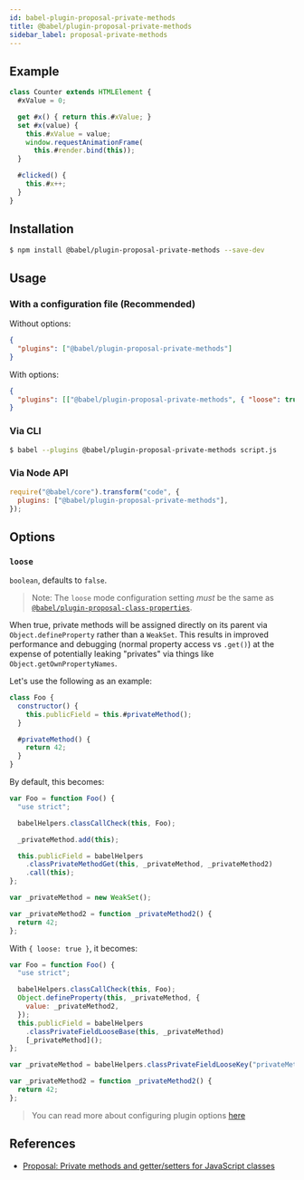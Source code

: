 ```yaml
---
id: babel-plugin-proposal-private-methods
title: @babel/plugin-proposal-private-methods
sidebar_label: proposal-private-methods
---
```


## Example

```js
class Counter extends HTMLElement {
  #xValue = 0;

  get #x() { return this.#xValue; }
  set #x(value) {
    this.#xValue = value;
    window.requestAnimationFrame(
      this.#render.bind(this));
  }

  #clicked() {
    this.#x++;
  }
}
```

## Installation

```sh
$ npm install @babel/plugin-proposal-private-methods --save-dev
```

## Usage

### With a configuration file (Recommended)

Without options:

```json
{
  "plugins": ["@babel/plugin-proposal-private-methods"]
}
```

With options:

```json
{
  "plugins": [["@babel/plugin-proposal-private-methods", { "loose": true }]]
}
```

### Via CLI

```sh
$ babel --plugins @babel/plugin-proposal-private-methods script.js
```

### Via Node API

```javascript
require("@babel/core").transform("code", {
  plugins: ["@babel/plugin-proposal-private-methods"],
});
```

## Options

### `loose`

`boolean`, defaults to `false`.

> Note: The `loose` mode configuration setting _must_ be the same as [`@babel/plugin-proposal-class-properties`](plugin-proposal-class-properties.md).

When true, private methods will be assigned directly on its parent
via `Object.defineProperty` rather than a `WeakSet`. This results in improved
performance and debugging (normal property access vs `.get()`) at the expense
of potentially leaking "privates" via things like `Object.getOwnPropertyNames`.

Let's use the following as an example:

```javascript
class Foo {
  constructor() {
    this.publicField = this.#privateMethod();
  }

  #privateMethod() {
    return 42;
  }
}
```

By default, this becomes:

```javascript
var Foo = function Foo() {
  "use strict";

  babelHelpers.classCallCheck(this, Foo);

  _privateMethod.add(this);

  this.publicField = babelHelpers
    .classPrivateMethodGet(this, _privateMethod, _privateMethod2)
    .call(this);
};

var _privateMethod = new WeakSet();

var _privateMethod2 = function _privateMethod2() {
  return 42;
};
```

With `{ loose: true }`, it becomes:

```javascript
var Foo = function Foo() {
  "use strict";

  babelHelpers.classCallCheck(this, Foo);
  Object.defineProperty(this, _privateMethod, {
    value: _privateMethod2,
  });
  this.publicField = babelHelpers
    .classPrivateFieldLooseBase(this, _privateMethod)
    [_privateMethod]();
};

var _privateMethod = babelHelpers.classPrivateFieldLooseKey("privateMethod");

var _privateMethod2 = function _privateMethod2() {
  return 42;
};
```

> You can read more about configuring plugin options [here](https://babeljs.io/docs/en/plugins#plugin-options)

## References

- [Proposal: Private methods and getter/setters for JavaScript classes](https://github.com/tc39/proposal-private-methods)
